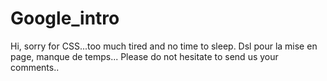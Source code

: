 # Google_intro
Hi, sorry for CSS...too much tired and no time to sleep.
Dsl pour la mise en page, manque de temps...
Please do not hesitate to send us your comments..
